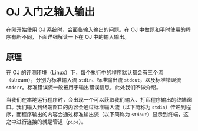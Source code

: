 # OJ 入门之输入输出

在刚开始使用 OJ 系统时，会面临输入输出的问题。在 OJ 中做题和平时使用的程序有所不同，下面详细解读一下在 OJ 中的输入输出。

## 原理

在 OJ 的评测环境（Linux）下，每个执行中的程序默认都会有三个流（stream），分别为标准输入流 `stdin`、标准输出流 `stdout`，以及标准错误流 `stderr`。标准错误流一般被用于输出错误信息，此处我们不做介绍。

当我们在本地运行程序时，会出现一个可以获取我们输入、打印程序输出的终端窗口。我们输入到终端窗口的内容会通过标准输入流（以下简称为 `stdin`）传递到程序，而程序输出的内容会通过标准输出流（以下简称为 `stdout`）显示到终端，这之中进行连接的就是管道（`pipe`）。
